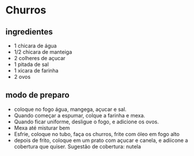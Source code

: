 # Churros

## ingredientes

- 1 chicara de água
- 1/2 chicara de manteiga
- 2 colheres de açucar
- 1 pitada de sal
- 1 xicara de farinha
- 2 ovos

## modo de preparo

- coloque no fogo água, mangega, açucar e sal.
- Quando começar a espumar, colque a farinha e mexa.
- Quando ficar uniforme, desligue o fogo, e adicione os ovos.
- Mexa até misturar bem
- Esfrie, coloque no tubo, faça os churros, frite com óleo em fogo alto
- depois de frito, coloque em um prato com açucar e canela, e adiicone a cobertura que quiser. Sugestão de cobertura: nutela